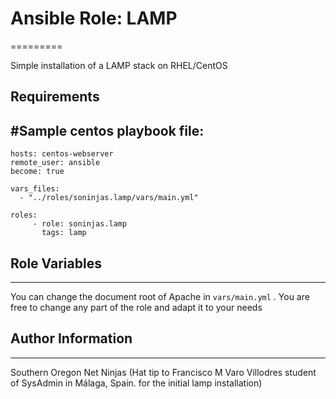 # Ansible Role: LAMP
=========

Simple installation of a LAMP stack on RHEL/CentOS

## Requirements

#Sample centos playbook file:
--------------

    hosts: centos-webserver
    remote_user: ansible
    become: true

    vars_files:
      - "../roles/soninjas.lamp/vars/main.yml"

    roles:
         - role: soninjas.lamp
           tags: lamp


## Role Variables
--------------

You can change the document root of Apache in `vars/main.yml` . You are free to change any part of the role and adapt it to your needs

## Author Information
------------------
Southern Oregon Net Ninjas
(Hat tip to Francisco M Varo Villodres student of SysAdmin in Málaga, Spain. for the initial lamp installation)

